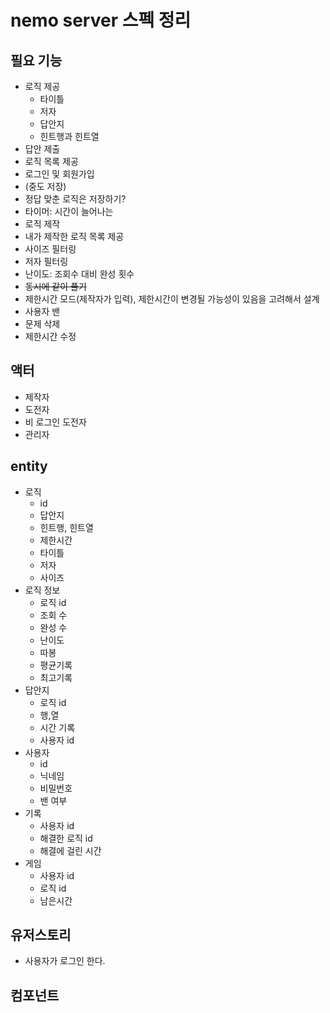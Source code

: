 # nemo server 스펙 정리

## 필요 기능
- 로직 제공
    - 타이틀
    - 저자
    - 답안지
    - 힌트행과 힌트열
- 답안 제출
- 로직 목록 제공
- 로그인 및 회원가입
- (중도 저장)
- 정답 맞춘 로직은 저장하기?
- 타이머: 시간이 늘어나는
- 로직 제작
- 내가 제작한 로직 목록 제공
- 사이즈 필터링
- 저자 필터링
- 난이도: 조회수 대비 완성 횟수
- ~~동시에 같이 풀기~~
- 제한시간 모드(제작자가 입력), 제한시간이 변경될 가능성이 있음을 고려해서 설계
- 사용자 밴
- 문제 삭제
- 제한시간 수정

## 액터
- 제작자
- 도전자
- 비 로그인 도전자
- 관리자

## entity
- 로직
  - id
  - 답안지
  - 힌트행, 힌트열
  - 제한시간
  - 타이틀
  - 저자
  - 사이즈
- 로직 정보
  - 로직 id
  - 조회 수
  - 완성 수
  - 난이도
  - 따봉
  - 평균기록
  - 최고기록
- 답안지
  - 로직 id
  - 행,열
  - 시간 기록
  - 사용자 id
- 사용자
  - id
  - 닉네임
  - 비밀번호
  - 밴 여부
- 기록
  - 사용자 id
  - 해결한 로직 id
  - 해결에 걸린 시간
- 게임
  - 사용자 id
  - 로직 id
  - 남은시간


## 유저스토리
- 사용자가 로그인 한다.

## 컴포넌트